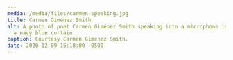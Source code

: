 ```yaml
---
media: /media/files/carmen-speaking.jpg
title: Carmen Giménez Smith
alt: A photo of poet Carmen Giménez Smith speaking into a microphone in front of
  a navy blue curtain.
caption: Courtesy Carmen Giménez Smith.
date: 2020-12-09 15:18:00 -0500
---
```

